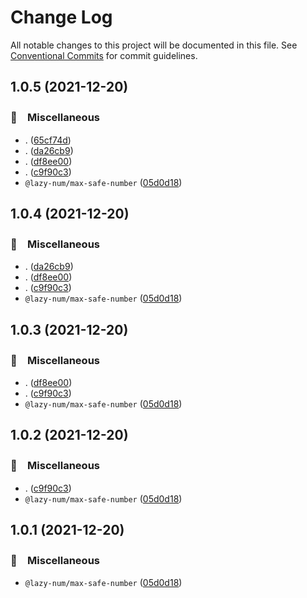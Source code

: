# Change Log

All notable changes to this project will be documented in this file.
See [Conventional Commits](https://conventionalcommits.org) for commit guidelines.

## 1.0.5 (2021-12-20)


### 🔖　Miscellaneous

* . ([65cf74d](https://github.com/bluelovers/ws-random/commit/65cf74d7a39b1399cff63dd748ea79d8c0fb9a85))
* . ([da26cb9](https://github.com/bluelovers/ws-random/commit/da26cb9a5e422be346b27b7ff834d2a1a3bbe434))
* . ([df8ee00](https://github.com/bluelovers/ws-random/commit/df8ee0035628a6e2ca218f15429ab85880721f73))
* . ([c9f90c3](https://github.com/bluelovers/ws-random/commit/c9f90c3c7bacda06796085537bc4e9b56e96759a))
* `@lazy-num/max-safe-number` ([05d0d18](https://github.com/bluelovers/ws-random/commit/05d0d181901d6ea5c78d02f473c863b322a5d74e))





## 1.0.4 (2021-12-20)


### 🔖　Miscellaneous

* . ([da26cb9](https://github.com/bluelovers/ws-random/commit/da26cb9a5e422be346b27b7ff834d2a1a3bbe434))
* . ([df8ee00](https://github.com/bluelovers/ws-random/commit/df8ee0035628a6e2ca218f15429ab85880721f73))
* . ([c9f90c3](https://github.com/bluelovers/ws-random/commit/c9f90c3c7bacda06796085537bc4e9b56e96759a))
* `@lazy-num/max-safe-number` ([05d0d18](https://github.com/bluelovers/ws-random/commit/05d0d181901d6ea5c78d02f473c863b322a5d74e))





## 1.0.3 (2021-12-20)


### 🔖　Miscellaneous

* . ([df8ee00](https://github.com/bluelovers/ws-random/commit/df8ee0035628a6e2ca218f15429ab85880721f73))
* . ([c9f90c3](https://github.com/bluelovers/ws-random/commit/c9f90c3c7bacda06796085537bc4e9b56e96759a))
* `@lazy-num/max-safe-number` ([05d0d18](https://github.com/bluelovers/ws-random/commit/05d0d181901d6ea5c78d02f473c863b322a5d74e))





## 1.0.2 (2021-12-20)


### 🔖　Miscellaneous

* . ([c9f90c3](https://github.com/bluelovers/ws-random/commit/c9f90c3c7bacda06796085537bc4e9b56e96759a))
* `@lazy-num/max-safe-number` ([05d0d18](https://github.com/bluelovers/ws-random/commit/05d0d181901d6ea5c78d02f473c863b322a5d74e))





## 1.0.1 (2021-12-20)


### 🔖　Miscellaneous

* `@lazy-num/max-safe-number` ([05d0d18](https://github.com/bluelovers/ws-random/commit/05d0d181901d6ea5c78d02f473c863b322a5d74e))
